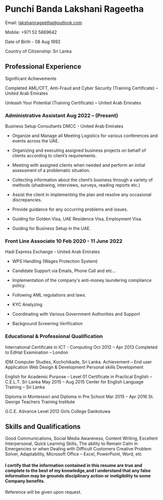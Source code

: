 # Punchi Banda Lakshani Rageetha

Email: lakshanirageetha@outlook.com

Mobile: +971 52 5869642

Date of Birth - 08 Aug 1992

Country of Citizenship: Sri Lanka

## Professional Experience
Significant Achievements

Completed AML/CFT, Anti-Fraud and Cyber Security (Training Certificate) – United Arab Emirates

Unleash Your Potential (Training Certificate) – United Arab Emirates

### Administrative Assistant Aug 2022 – (Present)
Business Setup Consultants DMCC - United Arab Emirates

* Organize and Manage all Meeting Logistics for various conferences and events across the UAE.

* Organizing and executing assigned business projects on behalf of clients according to client’s requirements.

* Meeting with assigned clients when needed and perform an initial assessment of a problematic situation.

* Collecting information about the client’s business through a variety of methods (shadowing, interviews, surveys, reading reports etc.)

* Assist the client in implementing the plan and resolve any occasional discrepancies.

* Provide guidance for any occurring problems and issues.

* Guiding for Golden Visa, UAE Residence Visa, Employment Visa.

* Guiding for Business Setup in the UAE.

### Front Line Associate 10 Feb 2020 - 11 June 2022
Hadi Express Exchange - United Arab Emirates

* WPS Handling (Wages Protection System)

* Candidate Support via Emails, Phone Call and etc...

* Implementation of the company's anti-money laundering compliance policy.

* Following AML regulations and laws.

* KYC Analyzing

* Coordinating with Various Government Authorities and Support

* Background Screening Verification

### Educational & Professional Qualification
International Certificate in ICT - Computing Oct 2012 – Apr 2013 Completed to EdHat Examination – London

IDM Computer Studies, Kochchikade, Sri Lanka. Achievement – End user Application Web Design & Development Personal skills Development

English for Academic Purpose – Level 01 Certificate in Practical English – C.E.L.T. Sri Lanka May 2015 – Aug 2015 Center for English Language Training – Sri Lanka

Diploma in Montessori and Diploma in Pre School Mar 2015 – Apr 2016 St. George Teachers Training Institute

G.C.E. Advance Level 2012 Girls College Dankotuwa

## Skills and Qualifications
Good Communications, Social Media Awareness, Content Writing, Excellent Interpersonal, Quick Learning Skills, The ability to Remain Calm in Emergencies or when Dealing with Difficult Customers Creative Problem Solver, Adaptability, Microsoft Office – Excel, PowerPoint, Word, etc

#### I certify that the information contained in this resume are true and complete to the best of my knowledge,and I understand that any false information may be grounds disciplinary action or ineligibility to some Company benefits.

Reference will be given upon request.


